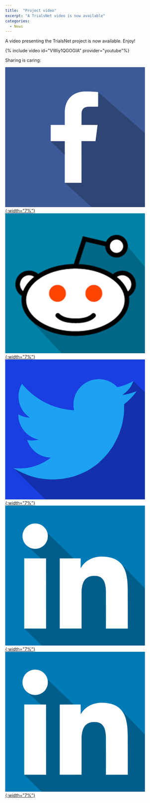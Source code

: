 ```yaml
---
title:  "Project video"
excerpt: "A TrialsNet video is now available"
categories: 
  - News
---
```


A video presenting the TrialsNet project is now available. Enjoy!

{% include video id="VWiy1QGOGIA" provider="youtube"%}

Sharing is caring:

[![Facebook](/assets/images/icons/facebook.jpg){:width="7%"}](https://www.facebook.com/sharer.php?u=https://trialsnet.eu/news/project-video/) [![Reddit](/assets/images/icons/reddit.jpg){:width="7%"}](https://reddit.com/submit?url=https://trialsnet.eu/news/project-video/&title=TrialsNet) [![Twitter](/assets/images/icons/twitter.jpg){:width="7%"}](https://twitter.com/intent/tweet?url=https://trialsnet.eu/news/project-video/&text=TrialsNet) [![Linkedin](/assets/images/icons/linkedin.jpg){:width="7%"}](https://www.linkedin.com/sharing/share-offsite/?url=https://trialsnet.eu/news/project-video/&text=TrialsNet) [![Linkedin](/assets/images/icons/linkedin.jpg){:width="7%"}](https://www.linkedin.com/sharing/share-offsite/?url=https://trialsnet.eu/news/project-video/&text=TrialsNet)
